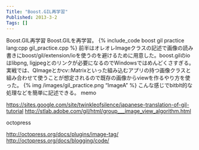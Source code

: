 ```yaml
---
Title: "Boost.GIL再学習"
Published: 2013-3-2
Tags: []
---
```


Boost.GIL再学習
Boost.GILを再学習。
{% include_code boost gil practice lang:cpp gil_practice.cpp %}
前半はオレオレImageクラスの記述で画像の読み書きにboost/gil/extension/ioを使うのを避けるために用意した。boost.gilのioはlibpng,
ligjpegとのリンクが必要になるのでWindowsではめんどくさすぎる。実戦では、QImageとかcv::Matrixといった組み込むアプリの持つ画像クラスと組み合わせて使うことが想定されるので既存の画像からviewを作るやり方を使った。
{% img /images/gil_practice.png “ImageA” %}
こんな感じでbitblt的な処理などを簡単に記述できる。
memo

https://sites.google.com/site/twinkleofsilence/japanese-translation-of-gil-tutorial
http://stlab.adobe.com/gil/html/group___image_view_algorithm.html

octopress

http://octopress.org/docs/plugins/image-tag/
http://octopress.org/docs/blogging/code/

